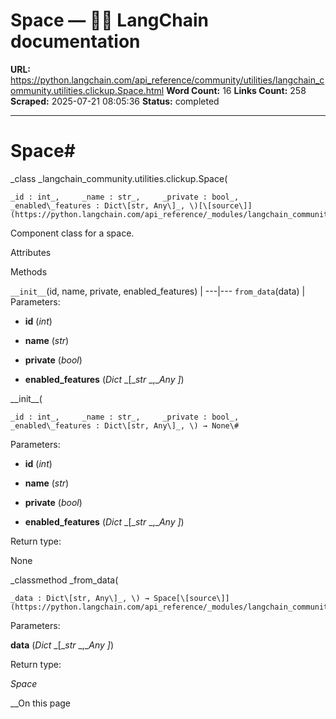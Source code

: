 # Space — 🦜🔗 LangChain  documentation

**URL:** https://python.langchain.com/api_reference/community/utilities/langchain_community.utilities.clickup.Space.html
**Word Count:** 16
**Links Count:** 258
**Scraped:** 2025-07-21 08:05:36
**Status:** completed

---

# Space\#

_class _langchain\_community.utilities.clickup.Space\(

    _id : int_,     _name : str_,     _private : bool_,     _enabled\_features : Dict\[str, Any\]_, \)[\[source\]](https://python.langchain.com/api_reference/_modules/langchain_community/utilities/clickup.html#Space)\#     

Component class for a space.

Attributes

Methods

`__init__`\(id, name, private, enabled\_features\) |    ---|---   `from_data`\(data\) |       Parameters:     

  * **id** \(_int_\)

  * **name** \(_str_\)

  * **private** \(_bool_\)

  * **enabled\_features** \(_Dict_ _\[__str_ _,__Any_ _\]_\)

\_\_init\_\_\(

    _id : int_,     _name : str_,     _private : bool_,     _enabled\_features : Dict\[str, Any\]_, \) → None\#     

Parameters:     

  * **id** \(_int_\)

  * **name** \(_str_\)

  * **private** \(_bool_\)

  * **enabled\_features** \(_Dict_ _\[__str_ _,__Any_ _\]_\)

Return type:     

None

_classmethod _from\_data\(

    _data : Dict\[str, Any\]_, \) → Space[\[source\]](https://python.langchain.com/api_reference/_modules/langchain_community/utilities/clickup.html#Space.from_data)\#     

Parameters:     

**data** \(_Dict_ _\[__str_ _,__Any_ _\]_\)

Return type:     

_Space_

__On this page